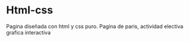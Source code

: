# Html-css
Pagina diseñada con html y css puro. Pagina de paris, actividad electiva grafica interactiva
